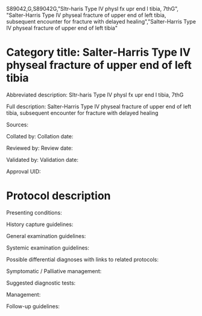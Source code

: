 S89042,G,S89042G,"Sltr-haris Type IV physl fx upr end l tibia, 7thG", "Salter-Harris Type IV physeal fracture of upper end of left tibia, subsequent encounter for fracture with delayed healing","Salter-Harris Type IV physeal fracture of upper end of left tibia"
# Category title: Salter-Harris Type IV physeal fracture of upper end of left tibia

Abbreviated description: Sltr-haris Type IV physl fx upr end l tibia, 7thG

Full description: Salter-Harris Type IV physeal fracture of upper end of left tibia, subsequent encounter for fracture with delayed healing

Sources:

Collated by:
Collation date:

Reviewed by:
Review date:

Validated by:
Validation date:

Approval UID:

# Protocol description

Presenting conditions:

History capture guidelines:

General examination guidelines:

Systemic examination guidelines:

Possible differential diagnoses with links to related protocols:

Symptomatic / Palliative management:

Suggested diagnostic tests:

Management:

Follow-up guidelines:
